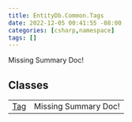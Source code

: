 ```yaml
---
title: EntityDb.Common.Tags
date: 2022-12-05 00:41:55 -08:00
categories: [csharp,namespace]
tags: []
---
```


Missing Summary Doc!
## Classes
<table><tr><td><a href='/posts/csharp.member.entitydb.common.tags.tag/'>Tag</a></td><td>Missing Summary Doc!</td></tr></table>
